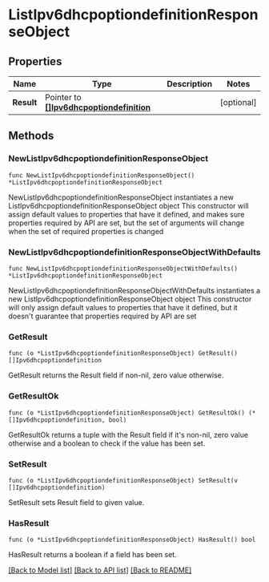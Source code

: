 # ListIpv6dhcpoptiondefinitionResponseObject

## Properties

Name | Type | Description | Notes
------------ | ------------- | ------------- | -------------
**Result** | Pointer to [**[]Ipv6dhcpoptiondefinition**](Ipv6dhcpoptiondefinition.md) |  | [optional] 

## Methods

### NewListIpv6dhcpoptiondefinitionResponseObject

`func NewListIpv6dhcpoptiondefinitionResponseObject() *ListIpv6dhcpoptiondefinitionResponseObject`

NewListIpv6dhcpoptiondefinitionResponseObject instantiates a new ListIpv6dhcpoptiondefinitionResponseObject object
This constructor will assign default values to properties that have it defined,
and makes sure properties required by API are set, but the set of arguments
will change when the set of required properties is changed

### NewListIpv6dhcpoptiondefinitionResponseObjectWithDefaults

`func NewListIpv6dhcpoptiondefinitionResponseObjectWithDefaults() *ListIpv6dhcpoptiondefinitionResponseObject`

NewListIpv6dhcpoptiondefinitionResponseObjectWithDefaults instantiates a new ListIpv6dhcpoptiondefinitionResponseObject object
This constructor will only assign default values to properties that have it defined,
but it doesn't guarantee that properties required by API are set

### GetResult

`func (o *ListIpv6dhcpoptiondefinitionResponseObject) GetResult() []Ipv6dhcpoptiondefinition`

GetResult returns the Result field if non-nil, zero value otherwise.

### GetResultOk

`func (o *ListIpv6dhcpoptiondefinitionResponseObject) GetResultOk() (*[]Ipv6dhcpoptiondefinition, bool)`

GetResultOk returns a tuple with the Result field if it's non-nil, zero value otherwise
and a boolean to check if the value has been set.

### SetResult

`func (o *ListIpv6dhcpoptiondefinitionResponseObject) SetResult(v []Ipv6dhcpoptiondefinition)`

SetResult sets Result field to given value.

### HasResult

`func (o *ListIpv6dhcpoptiondefinitionResponseObject) HasResult() bool`

HasResult returns a boolean if a field has been set.


[[Back to Model list]](../README.md#documentation-for-models) [[Back to API list]](../README.md#documentation-for-api-endpoints) [[Back to README]](../README.md)


